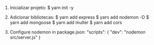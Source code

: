 1. Inicializar projeto:
   \$ yarn init -y

2. Adicionar bibliotecas:
   $ yarn add express
   $ yarn add nodemon -D
   $ yarn add mongoose
   $ yarn add multer
   \$ yarn add cors

3. Configure nodemon in package.json:
   "scripts": {
   "dev": "nodemon src/server.js"
   }
